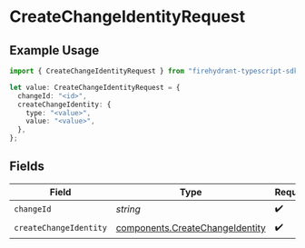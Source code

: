 # CreateChangeIdentityRequest

## Example Usage

```typescript
import { CreateChangeIdentityRequest } from "firehydrant-typescript-sdk/models/operations";

let value: CreateChangeIdentityRequest = {
  changeId: "<id>",
  createChangeIdentity: {
    type: "<value>",
    value: "<value>",
  },
};
```

## Fields

| Field                                                                              | Type                                                                               | Required                                                                           | Description                                                                        |
| ---------------------------------------------------------------------------------- | ---------------------------------------------------------------------------------- | ---------------------------------------------------------------------------------- | ---------------------------------------------------------------------------------- |
| `changeId`                                                                         | *string*                                                                           | :heavy_check_mark:                                                                 | N/A                                                                                |
| `createChangeIdentity`                                                             | [components.CreateChangeIdentity](../../models/components/createchangeidentity.md) | :heavy_check_mark:                                                                 | N/A                                                                                |